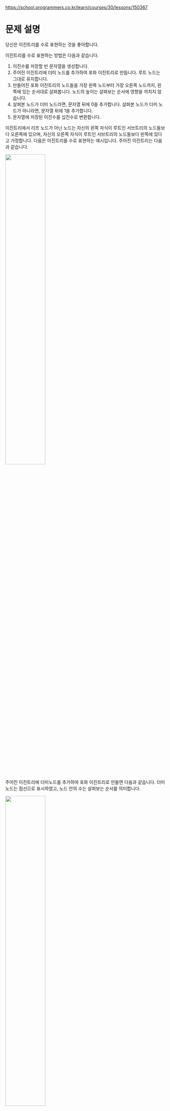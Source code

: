 https://school.programmers.co.kr/learn/courses/30/lessons/150367

# 문제 설명

당신은 이진트리를 수로 표현하는 것을 좋아합니다.

이진트리를 수로 표현하는 방법은 다음과 같습니다.

1. 이진수를 저장할 빈 문자열을 생성합니다.
2. 주어진 이진트리에 더미 노드를 추가하여 포화 이진트리로 만듭니다. 루트 노드는 그대로 유지합니다.
3. 만들어진 포화 이진트리의 노드들을 가장 왼쪽 노드부터 가장 오른쪽 노드까지, 왼쪽에 있는 순서대로 살펴봅니다. 노드의 높이는 살펴보는 순서에 영향을 끼치지 않습니다.
4. 살펴본 노드가 더미 노드라면, 문자열 뒤에 0을 추가합니다. 살펴본 노드가 더미 노드가 아니라면, 문자열 뒤에 1을 추가합니다.
5. 문자열에 저장된 이진수를 십진수로 변환합니다.

이진트리에서 리프 노드가 아닌 노드는 자신의 왼쪽 자식이 루트인 서브트리의 노드들보다 오른쪽에 있으며, 자신의 오른쪽 자식이 루트인 서브트리의 노드들보다 왼쪽에 있다고 가정합니다.
다음은 이진트리를 수로 표현하는 예시입니다.
주어진 이진트리는 다음과 같습니다.

<img src="./assets/photo1.png" width="50%" />

주어진 이진트리에 더미노드를 추가하여 포화 이진트리로 만들면 다음과 같습니다. 더미 노드는 점선으로 표시하였고, 노드 안의 수는 살펴보는 순서를 의미합니다.

<img src="./assets/photo2.png" width="50%" />

노드들을 왼쪽에 있는 순서대로 살펴보며 0과 1을 생성한 문자열에 추가하면 "0111010"이 됩니다. 이 이진수를 십진수로 변환하면 58입니다.
당신은 수가 주어졌을때, 하나의 이진트리로 해당 수를 표현할 수 있는지 알고 싶습니다.
이진트리로 만들고 싶은 수를 담은 1차원 정수 배열 numbers가 주어집니다. numbers에 주어진 순서대로 하나의 이진트리로 해당 수를 표현할 수 있다면 1을, 표현할 수 없다면 0을 1차원 정수 배열에 담아
return 하도록 solution 함수를 완성해주세요.

---

# 제한사항

- 1 ≤ numbers의 길이 ≤ 10,000
    - 1 ≤ numbers의 원소 ≤ 1015

---

# 입출력 예

| numbers        | result    |
|----------------|-----------|
| [7, 42, 5]     | [1, 1, 0] |
| [63, 111, 95]	 | [1, 1, 0] |

# 입출력 예 설명

# 입출력 예 #1

7은 다음과 같은 이진트리로 표현할 수 있습니다.

<img src="./assets/photo3.png" width="50%" />

42는 다음과 같은 이진트리로 표현할 수 있습니다.

<img src="./assets/photo4.png" width="50%" />

5는 이진트리로 표현할 수 없습니다.

따라서, [1, 0]을 return 하면 됩니다.

# 입출력 예 #2

63은 다음과 같은 이진트리로 표현할 수 있습니다.

<img src="./assets/photo5.png" width="50%" />

111은 다음과 같은 이진트리로 표현할 수 있습니다.

<img src="./assets/photo6.png" width="50%" />

95는 이진트리로 표현할 수 없습니다.

따라서, [1, 1, 0]을 return 하면 됩니다.

---

# 🔍 표현 가능한 이진트리

| 항목    | 내용            |
|-------|---------------|
| 설계 시간 | 40 min        |
| 구현 시간 | 40 min        |
| 난이도   | Lv 3          |
| 알고리즘  | 분할정복, dfs, 트리 |

<img src="./assets/photo7.png" width="100%" />

---

# 💡 아이디어

해당 숫자를 이진수로 변환한 후 해당 수를 활용한 포화 이진트리를 만들었다.
이후 DFS 알고리즘으로 트리를 순회하며 해당 숫자를 이진트리로 만들 수 있는지 판단하는 방식으로 해결했다.

---

# ✔ 문제 풀이

Long.toBinaryString 메서드로 정수를 이진수 문자열로 간단하게 변환할 수 있다. 이후 트리의 순회를 위해 해당 숫자로 포화 이진트리를 만들어야하는데 포화 이진트리는 배열로 구현했고 원래 숫자가 바뀌지 않게 앞에 0을 추가하는 방식으로 포화 이진트리를 만들었다.
포화 이진트리의 크기는 2^N - 1인 점을 이용해 비트마스킹으로 구했다. 이후 트리의 루트부터 자식들을 순회하는데 이때 더미 노드를 발견하면 순회를 종료하고 더미 노드가 아니면 자식 노드에서 찾은 1의 개수를 반환하도록 했다.
해당 숫자가 이진트리로 표현 가능한 수면 dfs에서 발견한 1의 수와 이진수의 1의 수가 동일해야하며 이진수의 1의 수는 Long.bitCount 메서드로 찾았다.

---

# 🧠 어려웠던 점

- 앞에 0을 1개만 붙이거나 안붙이는 2가지 경우만 있는 줄 알았는데 0을 여러 개 붙이는 상황이 있는 줄 몰랐다.

---

# 🧐 좋은 풀이
